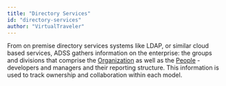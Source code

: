 ```yaml
---
title: "Directory Services"
id: "directory-services" 
author: "VirtualTraveler"
---
```

From on premise directory services systems like LDAP, or similar cloud based services, ADSS gathers information on the enterprise: the groups and divisions that comprise the [Organization]() as well as the [People]() - developers and managers and their reporting structure. This information is used to track ownership and collaboration within each model. 
